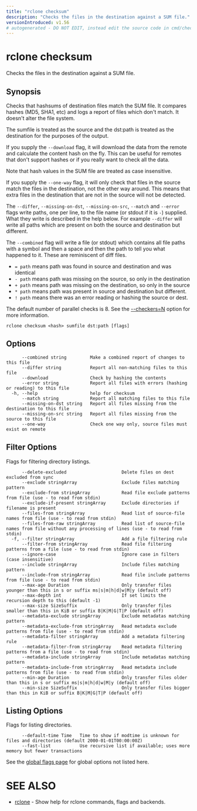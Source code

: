 ```yaml
---
title: "rclone checksum"
description: "Checks the files in the destination against a SUM file."
versionIntroduced: v1.56
# autogenerated - DO NOT EDIT, instead edit the source code in cmd/checksum/ and as part of making a release run "make commanddocs"
---
```

# rclone checksum

Checks the files in the destination against a SUM file.

## Synopsis


Checks that hashsums of destination files match the SUM file.
It compares hashes (MD5, SHA1, etc) and logs a report of files which
don't match.  It doesn't alter the file system.

The sumfile is treated as the source and the dst:path is treated as
the destination for the purposes of the output.

If you supply the `--download` flag, it will download the data from the remote
and calculate the content hash on the fly.  This can be useful for remotes
that don't support hashes or if you really want to check all the data.

Note that hash values in the SUM file are treated as case insensitive.

If you supply the `--one-way` flag, it will only check that files in
the source match the files in the destination, not the other way
around. This means that extra files in the destination that are not in
the source will not be detected.

The `--differ`, `--missing-on-dst`, `--missing-on-src`, `--match`
and `--error` flags write paths, one per line, to the file name (or
stdout if it is `-`) supplied. What they write is described in the
help below. For example `--differ` will write all paths which are
present on both the source and destination but different.

The `--combined` flag will write a file (or stdout) which contains all
file paths with a symbol and then a space and then the path to tell
you what happened to it. These are reminiscent of diff files.

- `= path` means path was found in source and destination and was identical
- `- path` means path was missing on the source, so only in the destination
- `+ path` means path was missing on the destination, so only in the source
- `* path` means path was present in source and destination but different.
- `! path` means there was an error reading or hashing the source or dest.

The default number of parallel checks is 8. See the [--checkers=N](/docs/#checkers-n)
option for more information.


```
rclone checksum <hash> sumfile dst:path [flags]
```

## Options

```
      --combined string         Make a combined report of changes to this file
      --differ string           Report all non-matching files to this file
      --download                Check by hashing the contents
      --error string            Report all files with errors (hashing or reading) to this file
  -h, --help                    help for checksum
      --match string            Report all matching files to this file
      --missing-on-dst string   Report all files missing from the destination to this file
      --missing-on-src string   Report all files missing from the source to this file
      --one-way                 Check one way only, source files must exist on remote
```


## Filter Options

Flags for filtering directory listings.

```
      --delete-excluded                     Delete files on dest excluded from sync
      --exclude stringArray                 Exclude files matching pattern
      --exclude-from stringArray            Read file exclude patterns from file (use - to read from stdin)
      --exclude-if-present stringArray      Exclude directories if filename is present
      --files-from stringArray              Read list of source-file names from file (use - to read from stdin)
      --files-from-raw stringArray          Read list of source-file names from file without any processing of lines (use - to read from stdin)
  -f, --filter stringArray                  Add a file filtering rule
      --filter-from stringArray             Read file filtering patterns from a file (use - to read from stdin)
      --ignore-case                         Ignore case in filters (case insensitive)
      --include stringArray                 Include files matching pattern
      --include-from stringArray            Read file include patterns from file (use - to read from stdin)
      --max-age Duration                    Only transfer files younger than this in s or suffix ms|s|m|h|d|w|M|y (default off)
      --max-depth int                       If set limits the recursion depth to this (default -1)
      --max-size SizeSuffix                 Only transfer files smaller than this in KiB or suffix B|K|M|G|T|P (default off)
      --metadata-exclude stringArray        Exclude metadatas matching pattern
      --metadata-exclude-from stringArray   Read metadata exclude patterns from file (use - to read from stdin)
      --metadata-filter stringArray         Add a metadata filtering rule
      --metadata-filter-from stringArray    Read metadata filtering patterns from a file (use - to read from stdin)
      --metadata-include stringArray        Include metadatas matching pattern
      --metadata-include-from stringArray   Read metadata include patterns from file (use - to read from stdin)
      --min-age Duration                    Only transfer files older than this in s or suffix ms|s|m|h|d|w|M|y (default off)
      --min-size SizeSuffix                 Only transfer files bigger than this in KiB or suffix B|K|M|G|T|P (default off)
```

## Listing Options

Flags for listing directories.

```
      --default-time Time   Time to show if modtime is unknown for files and directories (default 2000-01-01T00:00:00Z)
      --fast-list           Use recursive list if available; uses more memory but fewer transactions
```

See the [global flags page](/flags/) for global options not listed here.

# SEE ALSO

* [rclone](/commands/rclone/)	 - Show help for rclone commands, flags and backends.

